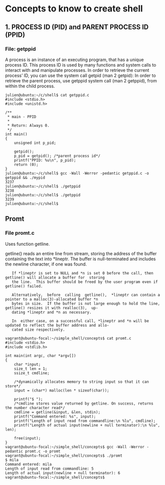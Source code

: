 # Concepts to know to create shell

## 1. PROCESS ID (PID) and PARENT PROCESS ID (PPID)

### File: getppid
A process is an instance of an executing program, that has a unique process ID. This process ID is used by many functions and system calls to interact with and manipulate processes. In order to retrieve the current process’ ID, you can use the system call getpid (man 2 getpid):
In order to retrieve the parent process, use getppid system call (man 2 getppid), from within the child process.
```
julien@ubuntu:~/c/shell$ cat getppid.c
#include <stdio.h>
#include <unistd.h>

/**
 * main - PPID
 *
 * Return: Always 0.
 */
int main()
{
	unsigned int p_pid;

	getpid();
	p_pid = getpid(); /*parent process id*/
	printf("PPID: %u\n", p_pid);	
	return (0);
}
julien@ubuntu:~/c/shell$ gcc -Wall -Werror -pedantic getppid.c -o getppid && ./mypid
3237
julien@ubuntu:~/c/shell$ ./getppid 
3238
julien@ubuntu:~/c/shell$ ./getppid 
3239
julien@ubuntu:~/c/shell$ 
```

## Promt 
### File promt.c
Uses function getline. 

getline()  reads  an  entire  line  from  stream,  storing  the address of the buffer containing the text into
       *lineptr.  The buffer is null-terminated and includes the newline character, if one was found.

       If *lineptr is set to NULL and *n is set 0 before the call, then getline() will allocate a buffer for  storing
       the line.  This buffer should be freed by the user program even if getline() failed.

       Alternatively,  before  calling  getline(),  *lineptr can contain a pointer to a malloc(3)-allocated buffer *n
       bytes in size.  If the buffer is not large enough to hold the line, getline() resizes it with realloc(3),  up‐
       dating *lineptr and *n as necessary.

       In  either case, on a successful call, *lineptr and *n will be updated to reflect the buffer address and allo‐
       cated size respectively.

```
vagrant@ubuntu-focal:~/simple_shell/concepts$ cat promt.c
#include <stdio.h>
#include <stdlib.h>

int main(int argc, char *argv[])
{
    char *input;
    size_t len = 1;
    ssize_t cmdline;

    /*dynamically allocates memory to string input so that it can store*/
    input = (char*) malloc(len * sizeof(char));

    printf("$ ");
    /*cmdline stores value returned by getline. On success, returns the number character read*/
    cmdline = getline(&input, &len, stdin);
    printf("Command entered: %s", input);
    printf("Length of input read from commandline:\n %lu", cmdline);
    printf("Length of actual input(newline + null terminator):\n %lu", len);

    free(input);
}
vagrant@ubuntu-focal:~/simple_shell/concepts$ gcc -Wall -Werror -pedantic promt.c -o promt
vagrant@ubuntu-focal:~/simple_shell/concepts$ ./promt
$ mila
Command entered: mila
Length of input read from commandline: 5
Length of actual input(newline + null terminator): 6
vagrant@ubuntu-focal:~/simple_shell/concepts$
```

